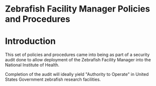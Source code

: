 # Zebrafish Facility Manager Policies and Procedures

# Introduction

This set of policies and procedures came into being as part of a security audit done to
allow deployment of the Zebrafish Facility Manager into the National Institute of Health.

Completion of the audit will ideally yield "Authority to Operate" in United States Government
zebrafish research facilities.
